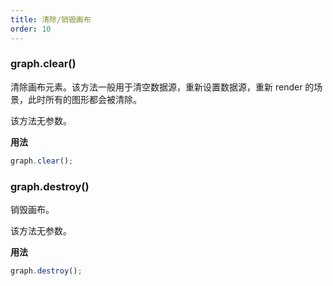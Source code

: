 ```yaml
---
title: 清除/销毁画布
order: 10
---
```


### graph.clear()

清除画布元素。该方法一般用于清空数据源，重新设置数据源，重新 render 的场景，此时所有的图形都会被清除。

该方法无参数。

**用法**

```javascript
graph.clear();
```

### graph.destroy()

销毁画布。

该方法无参数。

**用法**

```javascript
graph.destroy();
```
